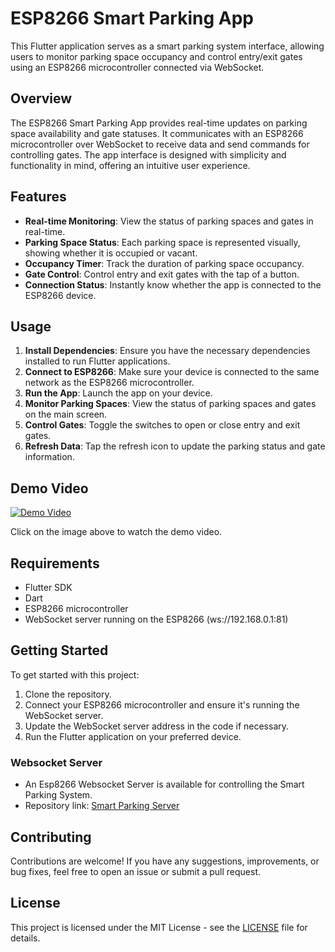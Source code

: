 # ESP8266 Smart Parking App

This Flutter application serves as a smart parking system interface, allowing users to monitor parking space occupancy and control entry/exit gates using an ESP8266 microcontroller connected via WebSocket.

## Overview

The ESP8266 Smart Parking App provides real-time updates on parking space availability and gate statuses. It communicates with an ESP8266 microcontroller over WebSocket to receive data and send commands for controlling gates. The app interface is designed with simplicity and functionality in mind, offering an intuitive user experience.

## Features

- **Real-time Monitoring**: View the status of parking spaces and gates in real-time.
- **Parking Space Status**: Each parking space is represented visually, showing whether it is occupied or vacant.
- **Occupancy Timer**: Track the duration of parking space occupancy.
- **Gate Control**: Control entry and exit gates with the tap of a button.
- **Connection Status**: Instantly know whether the app is connected to the ESP8266 device.

## Usage

1. **Install Dependencies**: Ensure you have the necessary dependencies installed to run Flutter applications.
2. **Connect to ESP8266**: Make sure your device is connected to the same network as the ESP8266 microcontroller.
3. **Run the App**: Launch the app on your device.
4. **Monitor Parking Spaces**: View the status of parking spaces and gates on the main screen.
5. **Control Gates**: Toggle the switches to open or close entry and exit gates.
6. **Refresh Data**: Tap the refresh icon to update the parking status and gate information.

## Demo Video

[![Demo Video](https://img.youtube.com/vi/odxMqw8v5l0/0.jpg)](https://www.youtube.com/watch?v=odxMqw8v5l0)


Click on the image above to watch the demo video.

## Requirements

- Flutter SDK
- Dart
- ESP8266 microcontroller
- WebSocket server running on the ESP8266 (ws://192.168.0.1:81)

## Getting Started

To get started with this project:

1. Clone the repository.
2. Connect your ESP8266 microcontroller and ensure it's running the WebSocket server.
3. Update the WebSocket server address in the code if necessary.
4. Run the Flutter application on your preferred device.

### Websocket Server
- An Esp8266 Websocket Server is available for controlling the Smart Parking System.
- Repository link: [Smart Parking Server](https://github.com/mazen-salah/smart-parking-webserver)

## Contributing

Contributions are welcome! If you have any suggestions, improvements, or bug fixes, feel free to open an issue or submit a pull request.

## License

This project is licensed under the MIT License - see the [LICENSE](LICENSE) file for details.
